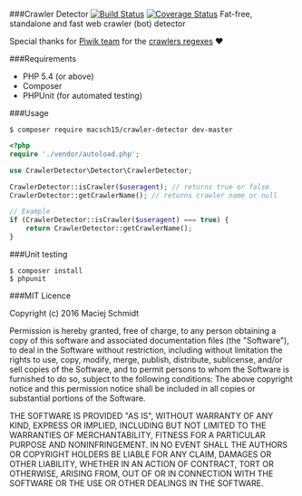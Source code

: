 ###Crawler Detector [![Build Status](https://travis-ci.org/Macsch15/CrawlerDetector.svg?branch=master)](https://travis-ci.org/Macsch15/CrawlerDetector) [![Coverage Status](https://coveralls.io/repos/Macsch15/CrawlerDetector/badge.svg?branch=master&service=github)](https://coveralls.io/github/Macsch15/CrawlerDetector?branch=master) 
Fat-free, standalone and fast web crawler (bot) detector

Special thanks for [Piwik team](http://piwik.org/team/) for the [crawlers regexes](https://github.com/piwik/device-detector/blob/master/regexes/bots.yml) :heart:

###Requirements
- PHP 5.4 (or above)
- Composer
- PHPUnit (for automated testing)

###Usage
```
$ composer require macsch15/crawler-detector dev-master
```

```php
<?php
require './vendor/autoload.php';

use CrawlerDetector\Detector\CrawlerDetector;

CrawlerDetector::isCrawler($useragent); // returns true or false
CrawlerDetector::getCrawlerName(); // returns crawler name or null

// Example
if (CrawlerDetector::isCrawler($useragent) === true) {
    return CrawlerDetector::getCrawlerName();
}
```

###Unit testing
```
$ composer install
$ phpunit
```

###MIT Licence

Copyright (c) 2016 Maciej Schmidt

Permission is hereby granted, free of charge, to any person obtaining a copy 
of this software and associated documentation files (the "Software"), to deal
in the Software without restriction, including without limitation the rights
to use, copy, modify, merge, publish, distribute, sublicense, and/or sell
copies of the Software, and to permit persons to whom the Software is furnished
to do so, subject to the following conditions:
The above copyright notice and this permission notice shall be included in all
copies or substantial portions of the Software.

THE SOFTWARE IS PROVIDED "AS IS", WITHOUT WARRANTY OF ANY KIND, EXPRESS OR
IMPLIED, INCLUDING BUT NOT LIMITED TO THE WARRANTIES OF MERCHANTABILITY,
FITNESS FOR A PARTICULAR PURPOSE AND NONINFRINGEMENT. IN NO EVENT SHALL THE
AUTHORS OR COPYRIGHT HOLDERS BE LIABLE FOR ANY CLAIM, DAMAGES OR OTHER
LIABILITY, WHETHER IN AN ACTION OF CONTRACT, TORT OR OTHERWISE, ARISING FROM,
OUT OF OR IN CONNECTION WITH THE SOFTWARE OR THE USE OR OTHER DEALINGS IN
THE SOFTWARE.
